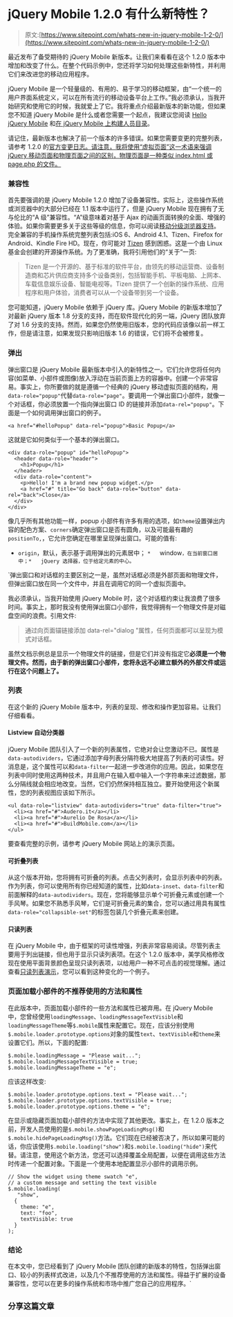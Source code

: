 # jQuery Mobile 1.2.0 有什么新特性？

> 原文:[https://www.sitepoint.com/whats-new-in-jquery-mobile-1-2-0/](https://www.sitepoint.com/whats-new-in-jquery-mobile-1-2-0/)

最近发布了备受期待的 jQuery Mobile 新版本。让我们来看看在这个 1.2.0 版本中增加和改变了什么。在整个代码示例中，您还将学习如何处理这些新特性，并利用它们来改进您的移动应用程序。

jQuery Mobile 是一个轻量级的、有用的、易于学习的移动框架，由<q>一个统一的用户界面系统定义，可以在所有流行的移动设备平台上工作。</q>我必须承认，当我开始研究和使用它的时候，我就爱上了它。我将重点介绍最新版本的新功能，但如果您不知道 jQuery Mobile 是什么或者您需要一个起点，我建议您阅读 [Hello jQuery Mobile](https://www.sitepoint.com/hello-jquery-mobile/ "Hello jQuery Mobile") 和[在 jQuery Mobile 上构建人员目录](https://www.sitepoint.com/building-a-staff-directory-on-jquery-mobile/ "Building a Staff Directory on jQuery Mobile")。

请记住，最新版本也解决了前一个版本的许多错误。如果您需要变更的完整列表，请参考 1.2.0 的[官方变更日志。请注意，我将使用“虚拟页面”这一术语来强调 jQuery 移动页面和物理页面之间的区别，物理页面是一种类似 index.html 或 page.php 的文件。](http://jquerymobile.com/blog/2012/10/02/announcing-jquery-mobile-1-2-0-final/#changelog "jQuery mobile official changelog")

### 兼容性

首先要强调的是 jQuery Mobile 1.2.0 增加了设备兼容性。实际上，这些操作系统或浏览器中的大部分已经在 1.1 版本中运行了，但是 jQuery Mobile 现在拥有了无与伦比的“A 级”兼容性。“A”级意味着对基于 Ajax 的动画页面转换的全面、增强的体验。如果你需要更多关于这些等级的信息，你可以阅读[移动分级浏览器支持](http://jquerymobile.com/gbs/ "Mobile Graded Browser Support")。
完全兼容的手机操作系统完整列表包括:iOS 6、Android 4.1、Tizen、Firefox for Android、Kindle Fire HD。现在，你可能对 [Tizen](https://www.tizen.org/) 感到困惑。这是一个由 Linux 基金会创建的开源操作系统。为了更准确，我将引用他们的“关于”一页:

> Tizen 是一个开源的、基于标准的软件平台，由领先的移动运营商、设备制造商和芯片供应商支持多个设备类别，包括智能手机、平板电脑、上网本、车载信息娱乐设备、智能电视等。Tizen 提供了一个创新的操作系统、应用程序和用户体验，消费者可以从一个设备带到另一个设备。

您可能知道，jQuery Mobile 依赖于 jQuery 库。jQuery Mobile 的新版本增加了对最新 jQuery 版本 1.8 分支的支持，而在软件现代化的另一端，jQuery 团队放弃了对 1.6 分支的支持。然而，如果您仍然使用旧版本，您的代码应该像以前一样工作，但是请注意，如果发现只影响旧版本 1.6 的错误，它们将不会被修复。

### 弹出

弹出窗口是 jQuery Mobile 最新版本中引入的新特性之一。它们允许您将任何内容(如菜单、小部件或图像)放入浮动在当前页面上方的容器中。创建一个非常容易。事实上，你所要做的就是遵循一个经典的 jQuery 移动虚拟页面的结构，用`data-role="popup"`代替`data-role="page"`。要调用一个弹出窗口小部件，就像一个对话框，你必须放置一个指向弹出窗口 ID 的链接并添加`data-rel="popup"`。下面是一个如何调用弹出窗口的例子。

```
<a href="#helloPopup" data-rel="popup">Basic Popup</a>
```

这就是它如何类似于一个基本的弹出窗口。

```
<div data-role="popup" id="helloPopup">
  <header data-role="header">
    <h1>Popup</h1>
  </header>
  <div data-role="content">
    <p>Hello! I'm a brand new popup widget.</p>
    <a href="#" title="Go back" data-role="button" data-rel="back">Close</a>
  </div>
</div>
```

像几乎所有其他功能一样，popup 小部件有许多有用的选项，如`theme`设置弹出内容的配色方案、`corners`确定弹出窗口是否有圆角，以及可能最有趣的`positionTo,`，它允许您确定在哪里呈现弹出窗口。可能的值有:

*   `origin`，默认，表示基于调用弹出的元素居中；
`*   `window`，在当前窗口居中；*   jQuery 选择器，位于给定元素的中心。`

 `弹出窗口和对话框的主要区别之一是，虽然对话框必须是外部页面和物理文件，但弹出窗口放在同一个文件中，并且在调用它的同一个虚拟页面中。

我必须承认，当我开始使用 jQuery Mobile 时，这个对话框约束让我浪费了很多时间。事实上，那时我没有使用弹出窗口小部件，我觉得拥有一个物理文件是对磁盘空间的浪费。引用文件:

> 通过向页面锚链接添加 data-rel="dialog "属性，任何页面都可以呈现为模式对话框。

虽然文档示例总是显示一个物理文件的链接，但是它们并没有指定它**必须是一个物理文件。然而，由于新的弹出窗口小部件，您将永远不必建立额外的外部文件或运行在这个问题上了。**

### 列表

在这个新的 jQuery Mobile 版本中，列表的呈现、修改和操作更加容易。让我们仔细看看。

#### Listview 自动分类器

jQuery Mobile 团队引入了一个新的列表属性，它绝对会让您激动不已。属性是`data-autodividers`，它通过添加字母列表分隔符极大地提高了列表的可读性。好消息是，这个属性可以和`data-filter`一起进一步改进你的应用。因此，如果您在列表中同时使用这两种技术，并且用户在输入框中输入一个字符串来过滤数据，那么分隔线就会相应地改变。当然，它们仍然保持相互独立。要开始使用这个新属性，您的列表视图应该如下所示。

```
<ul data-role="listview" data-autodividers="true" data-filter="true">
  <li><a href="#">Audero.it</a></li>
  <li><a href="#">Aurelio De Rosa</a></li>
  <li><a href="#">BuildMobile.com</a></li>
</ul>
```

要查看完整的示例，请参考 jQuery Mobile 网站上的演示页面。

#### 可折叠列表

从这个版本开始，您将拥有可折叠的列表。点击父列表时，会显示列表中的列表。作为列表，你可以使用所有你已经知道的属性，比如`data-inset`、`data-filter`和前面解释的`data-autodividers`。现在，您将能够显示单个可折叠元素或创建一个手风琴。如果您不熟悉手风琴，它们是可折叠元素的集合，您可以通过用具有属性`data-role="collapsible-set"`的标签包装几个折叠元素来创建。

#### 只读列表

在 jQuery Mobile 中，由于框架的可读性增强，列表非常容易阅读。尽管列表主要用于列出链接，但也用于显示只读列表项。在这个 1.2.0 版本中，美学风格修改现在使用平面背景颜色呈现只读列表项，以给用户一种不可点击的视觉理解。通过查看[只读列表演示](http://jquerymobile.com/demos/1.2.0/docs/lists/lists-readonly-inset.html "Read-only list demo")，您可以看到这种变化的一个例子。

### 页面加载小部件的不推荐使用的方法和属性

在此版本中，页面加载小部件的一些方法和属性已被弃用。在 jQuery Mobile 中，您曾经使用`loadingMessage`、`loadingMessageTextVisible`和`loadingMessageTheme`等`$.mobile`属性来配置它。现在，应该分别使用`$.mobile.loader.prototype.options`对象的属性`text`、`textVisible`和`theme`来设置它们。所以，下面的配置:

```
$.mobile.loadingMessage = "Please wait...";
$.mobile.loadingMessageTextVisible = true;
$.mobile.loadingMessageTheme = "e";
```

应该这样改变:

```
$.mobile.loader.prototype.options.text = "Please wait...";
$.mobile.loader.prototype.options.textVisible = true;
$.mobile.loader.prototype.options.theme = "e";
```

在显示或隐藏页面加载小部件的方法中实现了其他更改。事实上，在 1.2.0 版本之前，开发人员使用的是`$.mobile.showPageLoadingMsg()`和`$.mobile.hidePageLoadingMsg()`方法。它们现在已经被否决了，所以如果可能的话，你应该使用`$.mobile.loading("show")`和`$.mobile.loading("hide")`来代替。请注意，使用这个新方法，您还可以选择覆盖全局配置，以便在调用这些方法时传递一个配置对象。下面是一个使用本地配置显示小部件的调用示例。

```
// Show the widget using theme swatch "e",
// a custom message and setting the text visible
$.mobile.loading(
   "show",
  {
    theme: "e",
    text: "foo",
    textVisible: true
  }
);
```

### 结论

在本文中，您已经看到了 jQuery Mobile 团队创建的新版本的特性，包括弹出窗口、较小的列表样式改进，以及几个不推荐使用的方法和属性。得益于扩展的设备兼容性，您可以在更多的操作系统和市场中推广您自己的应用程序。` 

## `分享这篇文章`